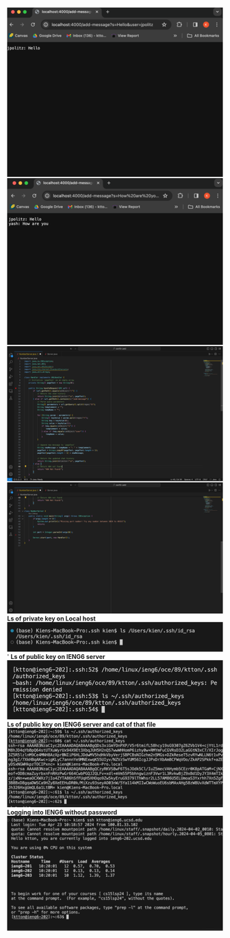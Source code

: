 ![Image](jpolitzHello.png)
![Image](yashHello.png)
![Image](Lab2Code.png)
![Image](Lab2Code2.png)
**Ls of private key on Local host**
![Image](Lab2pt1.png)'
**Ls of public key on IENG6 server**
![Image](Lab2pt2.png)
**Ls of public key on IENG6 server and cat of that file**
![Image](Lab2Ls.png)
**Logging into IENG6 without password**
![Image](SSHNoPassword.png)
